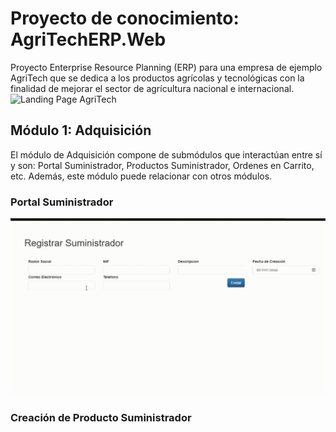 # Proyecto de conocimiento: AgriTechERP.Web
 Proyecto Enterprise Resource Planning (ERP) para una empresa de ejemplo AgriTech que se dedica a los productos agrícolas y tecnológicas con la finalidad de mejorar el sector de agrícultura nacional e internacional.  
<img src="AgriTechWeb.gif" alt="Landing Page AgriTech"/>
## Módulo 1: Adquisición 
<p>El módulo de Adquisición compone de submódulos que interactúan entre sí y son: Portal Suministrador, Productos Suministrador, Ordenes en Carrito, etc. Además, este módulo puede relacionar con otros módulos.</p>
<h3>Portal Suministrador</h3>
<img src="AgriTechWebSuministradorCrear.gif" alt="PortalSuministrador"/>
<h3>Creación de Producto Suministrador</h3>
